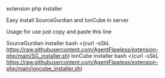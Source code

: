 extension php installer


Easy install SourceGurdian and IonCube in server

Usage
for use just copy and paste this line

SourceGurdian installer
bash <(curl -sSkL https://raw.githubusercontent.com/AgentFlawless/extension-php/main/SG_installer.sh)
IonCube installer
bash <(curl -sSkL https://raw.githubusercontent.com/AgentFlawless/extension-php/main/ioncube_installer.sh)
